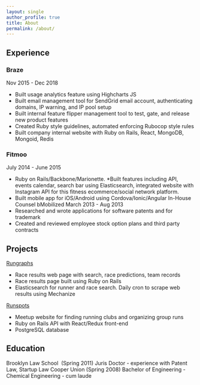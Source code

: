 ```yaml
---
layout: single
author_profile: true
title: About
permalink: /about/
---
```


## Experience
### Braze
Nov 2015 - Dec 2018
* Built usage analytics feature using Highcharts JS
* Built email management tool for SendGrid email account, authenticating domains, IP
warning, and IP pool setup
* Built internal feature flipper management tool to test, gate, and release new product
features
* Created Ruby style guidelines, automated enforcing Rubocop style rules
* Built company internal website with Ruby on Rails, React, MongoDB, Mongoid, Redis

### Fitmoo
July 2014 - June 2015
* Ruby on Rails/Backbone/Marionette. *Built features including API, events calendar,
search bar using Elasticsearch, integrated website with Instagram API for this fitness ecommerce/social network platform.
* Built mobile app for iOS/Android using Cordova/Ionic/Angular
In-House Counsel
bMobilized March 2013 - Aug 2013
* Researched and wrote applications for software patents and for trademark
* Created and reviewed employee stock option plans and third party contracts

## Projects
[Rungraphs](http://www.rungraphs.com)
* Race results web page with search, race predictions, team records
* Race results page built using Ruby on Rails
* Elasticsearch for runner and race search. Daily cron to scrape web results using
Mechanize

[Runspots](www.runspots.com)
* Meetup website for finding running clubs and organizing group runs
* Ruby on Rails API with React/Redux front-end
* PostgreSQL database

## Education
Brooklyn Law School ​ (Spring 2011)
Juris Doctor - experience with Patent Law, Startup Law
Cooper Union​ (Spring 2008)
Bachelor of Engineering - Chemical Engineering - ​cum laude
